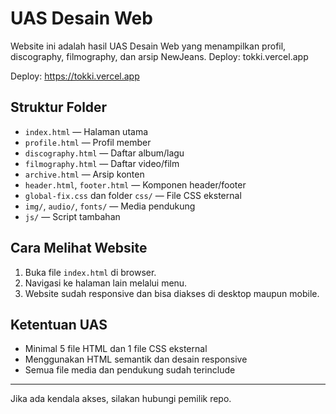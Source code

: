 # UAS Desain Web

Website ini adalah hasil UAS Desain Web yang menampilkan profil, discography, filmography, dan arsip NewJeans.
Deploy: tokki.vercel.app

Deploy: https://tokki.vercel.app

## Struktur Folder
- `index.html` — Halaman utama
- `profile.html` — Profil member
- `discography.html` — Daftar album/lagu
- `filmography.html` — Daftar video/film
- `archive.html` — Arsip konten
- `header.html`, `footer.html` — Komponen header/footer
- `global-fix.css` dan folder `css/` — File CSS eksternal
- `img/`, `audio/`, `fonts/` — Media pendukung
- `js/` — Script tambahan

## Cara Melihat Website
1. Buka file `index.html` di browser.
2. Navigasi ke halaman lain melalui menu.
3. Website sudah responsive dan bisa diakses di desktop maupun mobile.

## Ketentuan UAS
- Minimal 5 file HTML dan 1 file CSS eksternal
- Menggunakan HTML semantik dan desain responsive
- Semua file media dan pendukung sudah terinclude

---

Jika ada kendala akses, silakan hubungi pemilik repo. 
